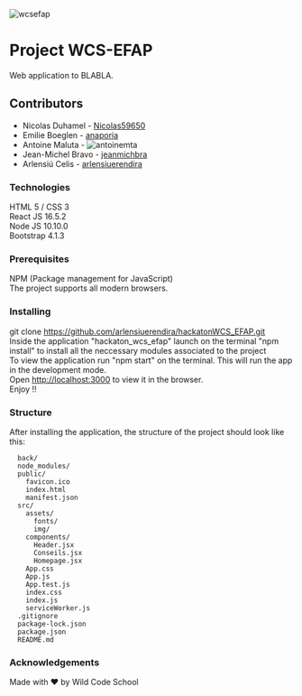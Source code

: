 ![wcsefap](src/assets/img/wcsefap.png)

# Project WCS-EFAP

Web application to BLABLA.

## Contributors

- Nicolas Duhamel - [Nicolas59650](https://github.com/Nicolas59650)
- Emilie Boeglen - [anaporia](https://github.com/anaporia/)
- Antoine Maluta - ![antoinemta](https://github.com/antoinemta/)
- Jean-Michel Bravo - [jeanmichbra](https://github.com/jeanmichbra)
- Arlensiú Celis - [arlensiuerendira](https://github.com/arlensiuerendira)

### Technologies

HTML 5 / CSS 3<br/>
React JS 16.5.2<br/>
Node JS 10.10.0<br/>
Bootstrap 4.1.3

### Prerequisites

NPM (Package management for JavaScript)<br/>
The project supports all modern browsers.<br/>

### Installing

git clone https://github.com/arlensiuerendira/hackatonWCS_EFAP.git<br>
Inside the application "hackaton_wcs_efap" launch on the terminal "npm install" to install all the neccessary modules associated to the project<br/>
To view the application run "npm start" on the terminal. This will run the app in the development mode.<br/>
Open [http://localhost:3000](http://localhost:3000) to view it in the browser.<br/>
Enjoy !!

### Structure

After installing the application, the structure of the project should look like this:

```
  back/
  node_modules/
  public/
    favicon.ico
    index.html
    manifest.json
  src/
    assets/
      fonts/
      img/
    components/
      Header.jsx
      Conseils.jsx
      Homepage.jsx
    App.css
    App.js
    App.test.js
    index.css
    index.js
    serviceWorker.js
  .gitignore
  package-lock.json
  package.json
  README.md
```

### Acknowledgements

Made with ❤ by Wild Code School
